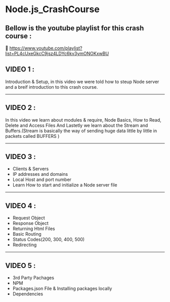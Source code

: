 # Node.js_CrashCourse

## Bellow is the youtube playlist for this crash course :

🔗 https://www.youtube.com/playlist?list=PL4cUxeGkcC9jsz4LDYc6kv3ymONOKxwBU

## VIDEO 1 : 
 Introduction & Setup, in this video we were told how to steup Node server and a breif introduction to this crash course.
____________________

## VIDEO 2 :
 In this video we learn about modules & require, Node Basics, How to Read, Delete and Access Files And Lastetly we learn about the Stream and Buffers.(Stream is basically the way of sending huge data little by little in packets called BUFFERS )
______________

## VIDEO 3 :
 * Clients & Servers
 * IP addresses and domains
 * Local Host and port number
 * Learn How to start and initialize a Node server file
_________________

## VIDEO 4 :
 * Request Object
 * Response Object
 * Returning Html Files
 * Basic Routing
 * Status Codes(200, 300, 400, 500)
 * Redirecting
_______________

## VIDEO 5 :
 * 3rd Party Pachages
 * NPM
 * Packages.json File & Installing packages locally
 * Dependencies
